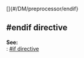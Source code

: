 []{#/DM/preprocessor/endif}    
## #endif directive    
**See:**    
:   [#if directive](/ref/DM/preprocessor/if.md)  